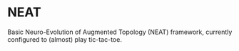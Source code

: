 # NEAT
Basic Neuro-Evolution of Augmented Topology (NEAT) framework, currently configured to (almost) play tic-tac-toe.
